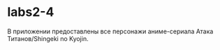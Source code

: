 # labs2-4

В приложении предоставлены все персонажи аниме-сериала Атака Титанов/Shingeki no Kyojin.
